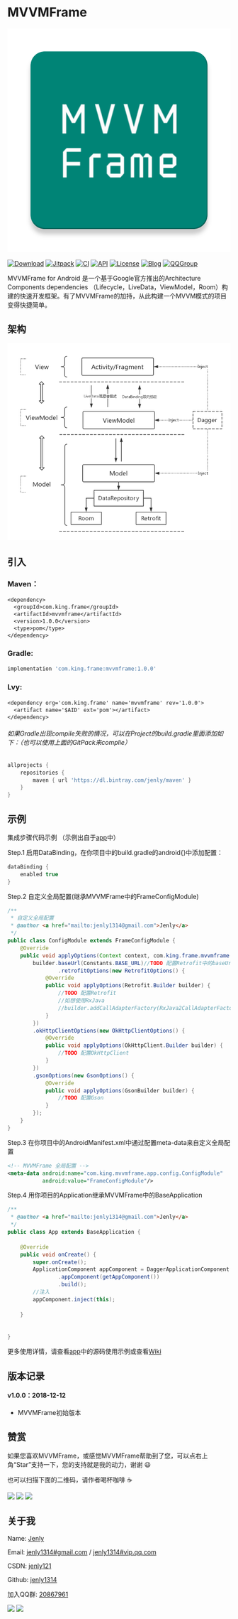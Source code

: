 # MVVMFrame

![Image](app/src/main/ic_launcher-web.png)

[![Download](https://img.shields.io/badge/download-App-blue.svg)](https://raw.githubusercontent.com/jenly1314/MVVMFrame/master/app/release/app-release.apk)
[![Jitpack](https://jitpack.io/v/jenly1314/MVVMFrame.svg)](https://jitpack.io/#jenly1314/MVVMFrame)
[![CI](https://travis-ci.org/jenly1314/MVVMFrame.svg?branch=master)](https://travis-ci.org/jenly1314/MVVMFrame)
[![API](https://img.shields.io/badge/API-16%2B-blue.svg?style=flat)](https://android-arsenal.com/api?level=16)
[![License](https://img.shields.io/badge/license-MIT-blue.svg)](https://opensource.org/licenses/mit-license.php)
[![Blog](https://img.shields.io/badge/blog-Jenly-9933CC.svg)](http://blog.csdn.net/jenly121)
[![QQGroup](https://img.shields.io/badge/QQGroup-20867961-blue.svg)](http://shang.qq.com/wpa/qunwpa?idkey=8fcc6a2f88552ea44b1411582c94fd124f7bb3ec227e2a400dbbfaad3dc2f5ad)

MVVMFrame for Android 是一个基于Google官方推出的Architecture Components dependencies （Lifecycle，LiveData，ViewModel，Room）构建的快速开发框架。有了MVVMFrame的加持，从此构建一个MVVM模式的项目变得快捷简单。

## 架构
![Image](image/mvvm_architecture.jpg)

## 引入

### Maven：
```maven
<dependency>
  <groupId>com.king.frame</groupId>
  <artifactId>mvvmframe</artifactId>
  <version>1.0.0</version>
  <type>pom</type>
</dependency>
```
### Gradle:
```gradle
implementation 'com.king.frame:mvvmframe:1.0.0'
```
### Lvy:
```lvy
<dependency org='com.king.frame' name='mvvmframe' rev='1.0.0'>
  <artifact name='$AID' ext='pom'></artifact>
</dependency>
```

###### 如果Gradle出现compile失败的情况，可以在Project的build.gradle里面添加如下：（也可以使用上面的GitPack来complie）
```gradle
allprojects {
    repositories {
        maven { url 'https://dl.bintray.com/jenly/maven' }
    }
}
```


## 示例

集成步骤代码示例 （示例出自于[app](app)中）

Step.1 启用DataBinding，在你项目中的build.gradle的android{}中添加配置：
```gradle
dataBinding {
    enabled true
}
```

Step.2 自定义全局配置(继承MVVMFrame中的FrameConfigModule)
```Java
/**
 * 自定义全局配置
 * @author <a href="mailto:jenly1314@gmail.com">Jenly</a>
 */
public class ConfigModule extends FrameConfigModule {
    @Override
    public void applyOptions(Context context, com.king.frame.mvvmframe.di.module.ConfigModule.Builder builder) {
        builder.baseUrl(Constants.BASE_URL)//TODO 配置Retrofit中的baseUrl
                .retrofitOptions(new RetrofitOptions() {
            @Override
            public void applyOptions(Retrofit.Builder builder) {
                //TODO 配置Retrofit
                //如想使用RxJava
                //builder.addCallAdapterFactory(RxJava2CallAdapterFactory.create())
            }
        })
        .okHttpClientOptions(new OkHttpClientOptions() {
            @Override
            public void applyOptions(OkHttpClient.Builder builder) {
                //TODO 配置OkHttpClient
            }
        })
        .gsonOptions(new GsonOptions() {
            @Override
            public void applyOptions(GsonBuilder builder) {
                //TODO 配置Gson
            }
        });
    }
}
```

Step.3 在你项目中的AndroidManifest.xml中通过配置meta-data来自定义全局配置
```Xml
<!-- MVVMFrame 全局配置 -->
<meta-data android:name="com.king.mvvmframe.app.config.ConfigModule"
           android:value="FrameConfigModule"/>
```

Step.4 用你项目的Application继承MVVMFrame中的BaseApplication
```Java
/**
 * @author <a href="mailto:jenly1314@gmail.com">Jenly</a>
 */
public class App extends BaseApplication {

    @Override
    public void onCreate() {
        super.onCreate();
        ApplicationComponent appComponent = DaggerApplicationComponent.builder()
                .appComponent(getAppComponent())
                .build();
        //注入
        appComponent.inject(this);

    }


}
```

更多使用详情，请查看[app](app)中的源码使用示例或查看[Wiki](https://github.com/jenly1314/MVVMFrame/wiki)

## 版本记录
#### v1.0.0：2018-12-12
*  MVVMFrame初始版本

## 赞赏
如果您喜欢MVVMFrame，或感觉MVVMFrame帮助到了您，可以点右上角“Star”支持一下，您的支持就是我的动力，谢谢 :smiley:<p>
也可以扫描下面的二维码，请作者喝杯咖啡 :coffee:
    <div>
        <img src="https://image-1252383324.cos.ap-guangzhou.myqcloud.com/pay/wxpay.png" width="280" heght="350">
        <img src="https://image-1252383324.cos.ap-guangzhou.myqcloud.com/pay/alipay.png" width="280" heght="350">
        <img src="https://image-1252383324.cos.ap-guangzhou.myqcloud.com/pay/qqpay.png" width="280" heght="350">
    </div>

## 关于我
   Name: <a title="关于作者" href="https://about.me/jenly1314" target="_blank">Jenly</a>

   Email: <a title="欢迎邮件与我交流" href="mailto:jenly1314@gmail.com" target="_blank">jenly1314#gmail.com</a> / <a title="给我发邮件" href="mailto:jenly1314@vip.qq.com" target="_blank">jenly1314#vip.qq.com</a>

   CSDN: <a title="CSDN博客" href="http://blog.csdn.net/jenly121" target="_blank">jenly121</a>

   Github: <a title="Github开源项目" href="https://github.com/jenly1314" target="_blank">jenly1314</a>

   加入QQ群: <a title="点击加入QQ群" href="http://shang.qq.com/wpa/qunwpa?idkey=8fcc6a2f88552ea44b1411582c94fd124f7bb3ec227e2a400dbbfaad3dc2f5ad" target="_blank">20867961</a>
   <div>
       <img src="https://image-1252383324.cos.ap-guangzhou.myqcloud.com/jenly666.png">
       <img src="https://image-1252383324.cos.ap-guangzhou.myqcloud.com/qqgourp.png">
   </div>


   

